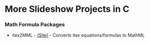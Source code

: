 
# More Slideshow Projects in C

### Math Formula Packages

* itex2MML - [(Site)](http://golem.ph.utexas.edu/%7Edistler/blog/itex2MML.html) - Converts itex equations/formulas to MathML

